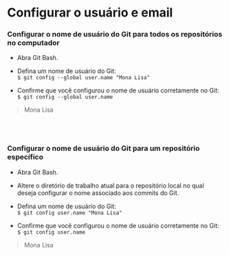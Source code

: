 # Configurar o usuário e email

### Configurar o nome de usuário do Git para todos os repositórios no computador
- Abra Git Bash.

- Defina um nome de usuário do Git: <br>
```$ git config --global user.name "Mona Lisa"```

- Confirme que você configurou o nome de usuário corretamente no Git: <br>
```$ git config --global user.name```
> Mona Lisa

<br><br>
### Configurar o nome de usuário do Git para um repositório específico
- Abra Git Bash.

- Altere o diretório de trabalho atual para o repositório local no qual deseja configurar o nome associado aos commits do Git.

- Defina um nome de usuário do Git:<br> 
```$ git config user.name "Mona Lisa"```

- Confirme que você configurou o nome de usuário corretamente no Git:<br>
```$ git config user.name```
> Mona Lisa